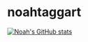 # noahtaggart
[![Noah's GitHub stats](https://github-readme-stats.vercel.app/api?username=noahtaggart&theme=midnight-purple)](https://github.com/noahtaggart/github-readme-stats)